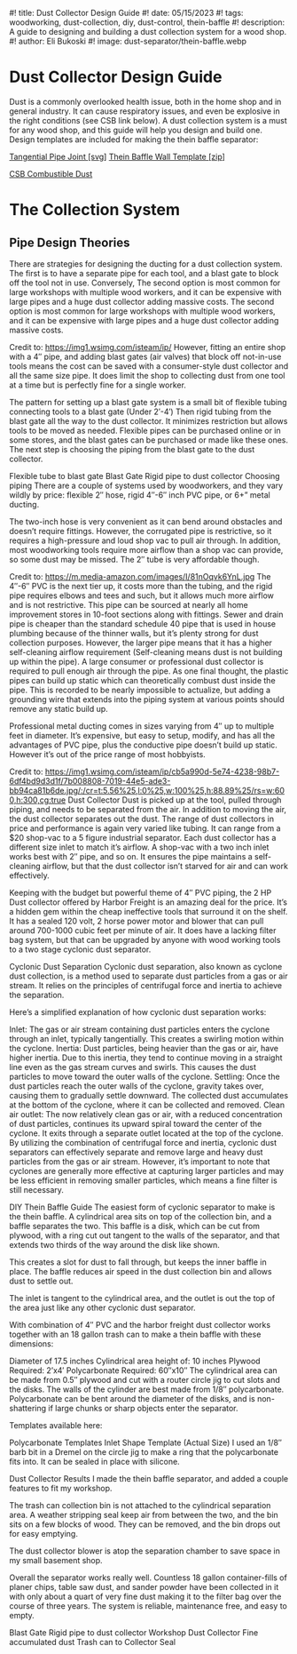 #! title: Dust Collector Design Guide
#! date: 05/15/2023
#! tags: woodworking, dust-collection, diy, dust-control, thein-baffle
#! description: A guide to designing and building a dust collection system for a wood shop.
#! author: Eli Bukoski
#! image: dust-separator/thein-baffle.webp

# Dust Collector Design Guide

Dust is a commonly overlooked health issue, both in the home shop and in general industry. It can cause respiratory issues, and even be explosive in the right conditions (see CSB link below). A dust collection system is a must for any wood shop, and this guide will help you design and build one. Design templates are included for making the thein baffle separator:

[Tangential Pipe Joint [svg]](/Pipe-Tangential-Joint-Layout.svg)
[Thein Baffle Wall Template [zip]](/Polycarbonate-Template.zip)

[CSB Combustible Dust](https://www.csb.gov/recommendations/mostwanted/combustibledust/)

# The Collection System

## Pipe Design Theories

There are strategies for designing the ducting for a dust collection system. The first is to have a separate pipe for each tool, and a blast gate to block off the tool not in use. Conversely, The second option is most common for large workshops with multiple wood workers, and it can be expensive with large pipes and a huge dust collector adding massive costs.
The second option is most common for large workshops with multiple wood workers, and it can be expensive with large pipes and a huge dust collector adding massive costs.

Credit to: https://img1.wsimg.com/isteam/ip/
However, fitting an entire shop with a 4″ pipe, and adding blast gates (air valves) that block off not-in-use tools means the cost can be saved with a consumer-style dust collector and all the same size pipe. It does limit the shop to collecting dust from one tool at a time but is perfectly fine for a single worker.

The pattern for setting up a blast gate system is a small bit of flexible tubing connecting tools to a blast gate (Under 2′-4′) Then rigid tubing from the blast gate all the way to the dust collector. It minimizes restriction but allows tools to be moved as needed. Flexible pipes can be purchased online or in some stores, and the blast gates can be purchased or made like these ones. The next step is choosing the piping from the blast gate to the dust collector.

Flexible tube to blast gate
Blast Gate
Rigid pipe to dust collector
Choosing piping
There are a couple of systems used by woodworkers, and they vary wildly by price: flexible 2″ hose, rigid 4″-6″ inch PVC pipe, or 6+” metal ducting.

The two-inch hose is very convenient as it can bend around obstacles and doesn’t require fittings. However, the corrugated pipe is restrictive, so it requires a high-pressure and loud shop vac to pull air through. In addition, most woodworking tools require more airflow than a shop vac can provide, so some dust may be missed. The 2″ tube is very affordable though.

Credit to: https://m.media-amazon.com/images/I/81nOqvk6YnL.jpg
The 4″-6″ PVC is the next tier up, it costs more than the tubing, and the rigid pipe requires elbows and tees and such, but it allows much more airflow and is not restrictive. This pipe can be sourced at nearly all home improvement stores in 10-foot sections along with fittings. Sewer and drain pipe is cheaper than the standard schedule 40 pipe that is used in house plumbing because of the thinner walls, but it’s plenty strong for dust collection purposes. However, the larger pipe means that it has a higher self-cleaning airflow requirement (Self-cleaning means dust is not building up within the pipe). A large consumer or professional dust collector is required to pull enough air through the pipe. As one final thought, the plastic pipes can build up static which can theoretically combust dust inside the pipe. This is recorded to be nearly impossible to actualize, but adding a grounding wire that extends into the piping system at various points should remove any static build up.

Professional metal ducting comes in sizes varying from 4″ up to multiple feet in diameter. It’s expensive, but easy to setup, modify, and has all the advantages of PVC pipe, plus the conductive pipe doesn’t build up static. However it’s out of the price range of most hobbyists.

Credit to: https://img1.wsimg.com/isteam/ip/cb5a990d-5e74-4238-98b7-6df4bd9d3d1f/7b008808-7019-44e5-ade3-bb94ca81b6de.jpg/:/cr=t:5.56%25,l:0%25,w:100%25,h:88.89%25/rs=w:600,h:300,cg:true
Dust Collector
Dust is picked up at the tool, pulled through piping, and needs to be separated from the air. In addition to moving the air, the dust collector separates out the dust. The range of dust collectors in price and performance is again very varied like tubing. It can range from a $20 shop-vac to a 5 figure industrial separator. Each dust collector has a different size inlet to match it’s airflow. A shop-vac with a two inch inlet works best with 2″ pipe, and so on. It ensures the pipe maintains a self-cleaning airflow, but that the dust collector isn’t starved for air and can work effectively.

Keeping with the budget but powerful theme of 4″ PVC piping, the 2 HP Dust collector offered by Harbor Freight is an amazing deal for the price. It’s a hidden gem within the cheap ineffective tools that surround it on the shelf. It has a sealed 120 volt, 2 horse power motor and blower that can pull around 700-1000 cubic feet per minute of air. It does have a lacking filter bag system, but that can be upgraded by anyone with wood working tools to a two stage cyclonic dust separator.

Cyclonic Dust Separation
Cyclonic dust separation, also known as cyclone dust collection, is a method used to separate dust particles from a gas or air stream. It relies on the principles of centrifugal force and inertia to achieve the separation.

Here’s a simplified explanation of how cyclonic dust separation works:

Inlet: The gas or air stream containing dust particles enters the cyclone through an inlet, typically tangentially. This creates a swirling motion within the cyclone.
Inertia: Dust particles, being heavier than the gas or air, have higher inertia. Due to this inertia, they tend to continue moving in a straight line even as the gas stream curves and swirls. This causes the dust particles to move toward the outer walls of the cyclone.
Settling: Once the dust particles reach the outer walls of the cyclone, gravity takes over, causing them to gradually settle downward. The collected dust accumulates at the bottom of the cyclone, where it can be collected and removed.
Clean air outlet: The now relatively clean gas or air, with a reduced concentration of dust particles, continues its upward spiral toward the center of the cyclone. It exits through a separate outlet located at the top of the cyclone.
By utilizing the combination of centrifugal force and inertia, cyclonic dust separators can effectively separate and remove large and heavy dust particles from the gas or air stream. However, it’s important to note that cyclones are generally more effective at capturing larger particles and may be less efficient in removing smaller particles, which means a fine filter is still necessary.

DIY Thein Baffle Guide
The easiest form of cyclonic separator to make is the thein baffle. A cylindrical area sits on top of the collection bin, and a baffle separates the two. This baffle is a disk, which can be cut from plywood, with a ring cut out tangent to the walls of the separator, and that extends two thirds of the way around the disk like shown.

This creates a slot for dust to fall through, but keeps the inner baffle in place. The baffle reduces air speed in the dust collection bin and allows dust to settle out.

The inlet is tangent to the cylindrical area, and the outlet is out the top of the area just like any other cyclonic dust separator.

With combination of 4″ PVC and the harbor freight dust collector works together with an 18 gallon trash can to make a thein baffle with these dimensions:

Diameter of 17.5 inches
Cylindrical area height of: 10 inches
Plywood Required: 2’x4′
Polycarbonate Required: 60″x10″
The cylindrical area can be made from 0.5″ plywood and cut with a router circle jig to cut slots and the disks. The walls of the cylinder are best made from 1/8″ polycarbonate. Polycarbonate can be bent around the diameter of the disks, and is non-shattering if large chunks or sharp objects enter the separator.

Templates available here:

Polycarbonate Templates
Inlet Shape Template (Actual Size)
I used an 1/8″ barb bit in a Dremel on the circle jig to make a ring that the polycarbonate fits into. It can be sealed in place with silicone.

Dust Collector Results
I made the thein baffle separator, and added a couple features to fit my workshop.

The trash can collection bin is not attached to the cylindrical separation area. A weather stripping seal keep air from between the two, and the bin sits on a few blocks of wood. They can be removed, and the bin drops out for easy emptying.

The dust collector blower is atop the separation chamber to save space in my small basement shop.

Overall the separator works really well. Countless 18 gallon container-fills of planer chips, table saw dust, and sander powder have been collected in it with only about a quart of very fine dust making it to the filter bag over the course of three years. The system is reliable, maintenance free, and easy to empty.

Blast Gate
Rigid pipe to dust collector
Workshop
Dust Collector
Fine accumulated dust
Trash can to Collector Seal
